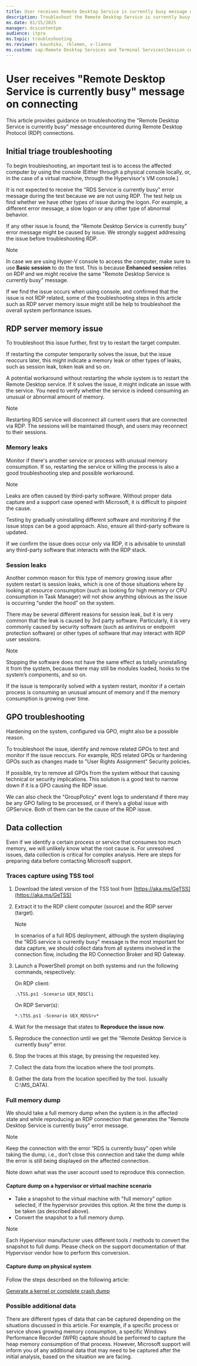 ```yaml
---
title: User receives Remote Desktop Service is currently busy message on connecting
description: Troubleshoot the Remote Desktop Service is currently busy error when users start a remote desktop connection.
ms.date: 01/15/2025
manager: dcscontentpm
audience: itpro
ms.topic: troubleshooting
ms.reviewer: kaushika, rklemen, v-lianna
ms.custom: sap:Remote Desktop Services and Terminal Services\Session connectivity, csstroubleshoot
---
```

# User receives "Remote Desktop Service is currently busy" message on connecting

This article provides guidance on troubleshooting the "Remote Desktop Service is currently busy" message encountered during Remote Desktop Protocol (RDP) connections.

## Initial triage troubleshooting

To begin troubleshooting, an important test is to access the affected computer by using the console (Either through a physical console locally, or, in the case of a virtual machine, through the Hypervisor's VM console.)

It is not expected to receive the "RDS Service is currently busy" error message during the test because we are not using RDP. The test help us find whether we have other types of issue during the logon. For example, a different error message, a slow logon or any other type of abnormal behavior.

If any other issue is found, the "Remote Desktop Service is currently busy" error message might be caused by issue. We strongly suggest addressing the issue before troubleshooting RDP.

> [!NOTE]
> In case we are using Hyper-V console to access the computer, make sure to use **Basic session** to do the test. This is because **Enhanced session** relies on RDP and we might receive the same "Remote Desktop Service is currently busy" message.
>
> If we find the issue occurs when using console, and confirmed that the issue is not RDP related, some of the troubleshooting steps in this article such as RDP server memory issue might still be help to troubleshoot the overall system performance issues.

## RDP server memory issue

To troubleshoot this issue further, first try to restart the target computer.

If restarting the computer temporarily solves the issue, but the issue reoccurs later, this might indicate a memory leak or other types of leaks, such as session leak, token leak and so on.

A potential workaround without restarting the whole system is to restart the Remote Desktop service. If it solves the issue, it might indicate an issue with the service. You need to verify whether the service is indeed consuming an unusual or abnormal amount of memory.

> [!NOTE]
> Restarting RDS service will disconnect all current users that are connected via RDP. The sessions will be maintained though, and users may reconnect to their sessions.

### Memory leaks

Monitor if there's another service or process with unusual memory consumption. If so, restarting the service or killing the process is also a good troubleshooting step and possible workaround.

> [!NOTE]
> Leaks are often caused by third-party software. Without proper data capture and a support case opened with Microsoft, it is difficult to pinpoint the cause.
>
> Testing by gradually uninstalling different software and monitoring if the issue stops can be a good approach. Also, ensure all third-party software is updated.
>
> If we confirm the issue does occur only via RDP, it is advisable to uninstall any third-party software that interacts with the RDP stack.

### Session leaks

Another common reason for this type of memory growing issue after system restart is session leaks, which is one of those situations where by looking at resource consumption (such as looking for high memory or CPU consumption in Task Manager) will not show anything obvious as the issue is occurring “under the hood” on the system.

There may be several different reasons for session leak, but it is very common that the leak is caused by 3rd party software. Particularly, it is very commonly caused by security software (such as antivirus or endpoint protection software) or other types of software that may interact with RDP user sessions.

> [!NOTE]
> Stopping the software does not have the same effect as totally uninstalling it from the system, because there may still be modules loaded, hooks to the system’s components, and so on.

If the issue is temporarily solved with a system restart, monitor if a certain process is consuming an unusual amount of memory and if the memory consumption is growing over time.

## GPO troubleshooting

Hardening on the system, configured via GPO, might also be a possible reason.

To troubleshoot the issue, identify and remove related GPOs to test and monitor if the issue reoccurs. For example, RDS related GPOs or hardening GPOs such as changes made to "User Rights Assignment" Security policies.

If possible, try to remove all GPOs from the system without that causing technical or security implications. This solution is a good test to narrow down if it is a GPO causing the RDP issue.

We can also check the "GroupPolicy" event logs to understand if there may be any GPO failing to be processed, or if there’s a global issue with GPService. Both of them can be the cause of the RDP issue.

## Data collection

Even if we identify a certain process or service that consumes too much memory, we will unlikely know what the root cause is. For unresolved issues, data collection is critical for complex analysis. Here are steps for preparing data before contacting Microsoft support.

### Traces capture using TSS tool

1. Download the latest version of the TSS tool from [https://aka.ms/GeTSS](https://aka.ms/GeTSS)
2. Extract it to the RDP client computer (source) and the RDP server (target).

   > [!NOTE]
   > In scenarios of a full RDS deployment, although the system displaying the "RDS service is currently busy" message is the most important for data capture, we should collect data from all systems involved in the connection flow, including the RD Connection Broker and RD Gateway.

3. Launch a PowerShell prompt on both systems and run the following commands, respectively:

   On RDP client:

   ```console
   .\TSS.ps1 -Scenario UEX_RDSCli
   ```

   On RDP Server(s):

   ```console
   *.\TSS.ps1 -Scenario UEX_RDSSrv*
   ```

4. Wait for the message that states to **Reproduce the issue now**.
5. Reproduce the connection until we get the "Remote Desktop Service is currently busy" error.
6. Stop the traces at this stage, by pressing the requested key.
7. Collect the data from the location where the tool prompts.
8. Gather the data from the location specified by the tool. (usually C:\MS_DATA).

### Full memory dump

We should take a full memory dump when the system is in the affected state and while reproducing an RDP connection that generates the "Remote Desktop Service is currently busy" error message.

> [!NOTE]
> Keep the connection with the error “RDS is currently busy” open while taking the dump, i.e., don’t close this connection and take the dump while the error is still being displayed on the affected connection.

Note down what was the user account used to reproduce this connection.

#### Capture dump on a hypervisor or virtual machine scenario

- Take a snapshot to the virtual machine with "full memory" option selected, if the hypervisor provides this option. At the time the dump is be taken (as described above).
- Convert the snapshot to a full memory dump.

> [!NOTE]
> Each Hypervisor manufacturer uses different tools / methods to convert the snapshot to full dump. Please check on the support documentation of that Hypervisor vendor how to perform this conversion.

#### Capture dump on physical system

Follow the steps described on the following article:

[Generate a kernel or complete crash dump](https://learn.microsoft.com/en-us/troubleshoot/windows-client/performance/generate-a-kernel-or-complete-crash-dump)

### Possible additional data

There are different types of data that can be captured depending on the situations discussed in this article. For example, if a specific process or service shows growing memory consumption, a specific Windows Performance Recorder (WPR) capture should be performed to capture the heap memory consumption of that process. However, Microsoft support will inform you of any additional data that may need to be captured after the initial analysis, based on the situation we are facing.
